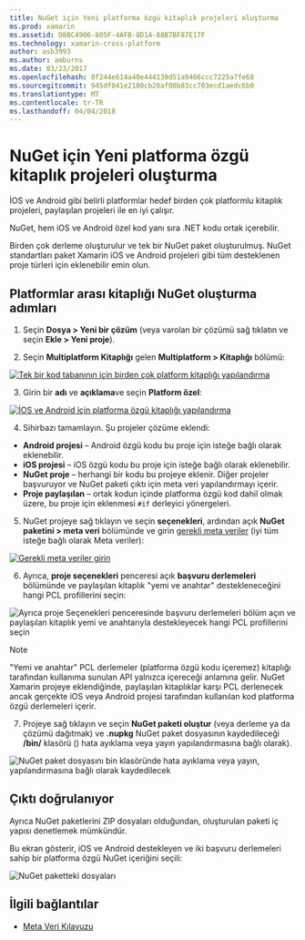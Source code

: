 ```yaml
---
title: NuGet için Yeni platforma özgü kitaplık projeleri oluşturma
ms.prod: xamarin
ms.assetid: D8BC4906-805F-4AFB-8D1A-88B7BF87E17F
ms.technology: xamarin-cross-platform
author: asb3993
ms.author: amburns
ms.date: 03/23/2017
ms.openlocfilehash: 0f244e614a40e444139d51a9466ccc7225a7fe68
ms.sourcegitcommit: 945df041e2180cb20af08b83cc703ecd1aedc6b0
ms.translationtype: MT
ms.contentlocale: tr-TR
ms.lasthandoff: 04/04/2018
---
```

# <a name="creating-new-platform-specific-library-projects-for-nuget"></a>NuGet için Yeni platforma özgü kitaplık projeleri oluşturma

İOS ve Android gibi belirli platformlar hedef birden çok platformlu kitaplık projeleri, paylaşılan projeleri ile en iyi çalışır.

NuGet, hem iOS ve Android özel kod yanı sıra .NET kodu ortak içerebilir.

Birden çok derleme oluşturulur ve tek bir NuGet paket oluşturulmuş. NuGet standartları paket Xamarin iOS ve Android projeleri gibi tüm desteklenen proje türleri için eklenebilir emin olun.

## <a name="steps-to-create-a-cross-platform-library-nuget"></a>Platformlar arası kitaplığı NuGet oluşturma adımları

1. Seçin **Dosya > Yeni bir çözüm** (veya varolan bir çözümü sağ tıklatın ve seçin **Ekle > Yeni proje**).

2. Seçin **Multiplatform Kitaplığı** gelen **Multiplatform > Kitaplığı** bölümü:

  [![](platform-specific-images/mulitplatform-library-sml.png "Tek bir kod tabanının için birden çok platform kitaplığı yapılandırma")](platform-specific-images/multiplatform-library.png#lightbox)

3. Girin bir **adı** ve **açıklama**ve seçin **Platform özel**:

  [![](platform-specific-images/specific-configure-sml.png "İOS ve Android için platforma özgü kitaplığı yapılandırma")](platform-specific-images/specific-configure.png#lightbox)

4. Sihirbazı tamamlayın. Şu projeler çözüme eklendi:

  - **Android projesi** – Android özgü kodu bu proje için isteğe bağlı olarak eklenebilir.
  - **iOS projesi** – iOS özgü kodu bu proje için isteğe bağlı olarak eklenebilir.
  - **NuGet proje** – herhangi bir kodu bu projeye eklenir. Diğer projeler başvuruyor ve NuGet paketi çıktı için meta veri yapılandırmayı içerir.
  - **Proje paylaşılan** – ortak kodun içinde platforma özgü kod dahil olmak üzere, bu proje için eklenmesi `#if` derleyici yönergeleri.

5. NuGet projeye sağ tıklayın ve seçin **seçenekleri**, ardından açık **NuGet paketini > meta veri** bölümünde ve girin [gerekli meta veriler](~/cross-platform/app-fundamentals/nuget-multiplatform-libraries/metadata.md) (iyi tüm isteğe bağlı olarak Meta veriler):

  [![](platform-specific-images/specific-metadata-sml.png "Gerekli meta veriler girin")](platform-specific-images/specific-metadata.png#lightbox)

6. Ayrıca, **proje seçenekleri** penceresi açık **başvuru derlemeleri** bölümünde ve paylaşılan kitaplık "yemi ve anahtar" destekleneceğini hangi PCL profillerini seçin:

  ![](platform-specific-images/specific-reference-assemblies.png "Ayrıca proje Seçenekleri penceresinde başvuru derlemeleri bölüm açın ve paylaşılan kitaplık yemi ve anahtarıyla destekleyecek hangi PCL profillerini seçin")

  > [!NOTE]
> "Yemi ve anahtar" PCL derlemeler (platforma özgü kodu içeremez) kitaplığı tarafından kullanıma sunulan API yalnızca içereceği anlamına gelir. NuGet Xamarin projeye eklendiğinde, paylaşılan kitaplıklar karşı PCL derlenecek ancak gerçekte iOS veya Android projesi tarafından kullanılan kod platforma özgü derlemeleri içerir.

7. Projeye sağ tıklayın ve seçin **NuGet paketi oluştur** (veya derleme ya da çözümü dağıtmak) ve **.nupkg** NuGet paket dosyasının kaydedileceği **/bin/** klasörü () hata ayıklama veya yayın yapılandırmasına bağlı olarak).

  ![](platform-specific-images/create-nuget-package.png "NuGet paket dosyasını bin klasöründe hata ayıklama veya yayın, yapılandırmasına bağlı olarak kaydedilecek")


## <a name="verifying-the-output"></a>Çıktı doğrulanıyor

Ayrıca NuGet paketlerini ZIP dosyaları olduğundan, oluşturulan paketi iç yapısı denetlemek mümkündür.

Bu ekran gösterir, iOS ve Android destekleyen ve iki başvuru derlemeleri sahip bir platforma özgü NuGet içeriğini seçili:

![](platform-specific-images/nuget-output.png "NuGet paketteki dosyaları")


## <a name="related-links"></a>İlgili bağlantılar

- [Meta Veri Kılavuzu](~/cross-platform/app-fundamentals/nuget-multiplatform-libraries/metadata.md)

